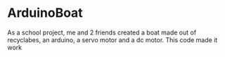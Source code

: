 # ArduinoBoat
As a school project, me and 2 friends created a boat made out of recyclabes, an arduino, a servo motor and a dc motor. This code made it work
